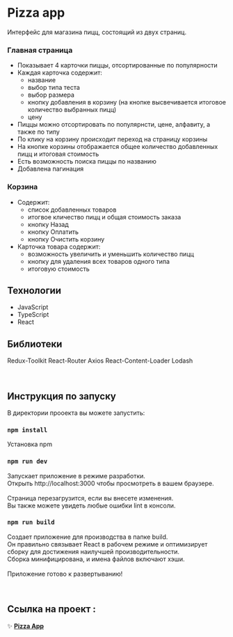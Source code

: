 # Pizza app

Интерфейс для магазина пицц, состоящий из двух страниц.

### Главная страница
- Показывает 4 карточки пиццы, отсортированные по популярности
- Каждая карточка содержит:
  - название
  - выбор типа теста
  - выбор размера
  - кнопку добавления в корзину (на кнопке высвечивается итоговое количество выбранных пицц) 
  - цену
- Пиццы можно отсортировать по популярнсти, цене, алфавиту, а также по типу
- По клику на корзину происходит переход на страницу корзины
- На кнопке корзины отображается общее количество добавленных пицц и итоговая стоимость
- Есть возможность поиска пиццы по названию
- Добавлена пагинация

### Корзина
- Содержит:
  - список добавленных товаров
  - итогвое кличество пицц и общая стоимость заказа
  - кнопку Назад
  - кнопку Оплатить
  - кнопку Очистить корзину
- Карточка товара содержит:
  - возможность увеличить и уменьшить количество пицц
  - кнопку для удаления всех товаров одного типа
  - итоговую стоимость

## Технологии
- JavaScript 
- TypeScript 
- React 

## Библиотеки
Redux-Toolkit React-Router Axios React-Content-Loader Lodash

<br>

## Инструкция по запуску

В директории прооекта вы можете запустить: 

### <code>npm install</code> 
Установка npm
### <code>npm run dev</code> 
Запускает приложение в режиме разработки. \
Открыть http://localhost:3000 чтобы просмотреть в вашем браузере. \
\
Страница перезагрузится, если вы внесете изменения.\
Вы также можете увидеть любые ошибки lint в консоли.
### <code>npm run build</code>
Создает приложение для производства в папке build. \
Он правильно связывает React в рабочем режиме и оптимизирует сборку для достижения наилучшей производительности. \
Сборка минифицирована, и имена файлов включают хэши. \
\
Приложение готово к развертыванию!

<br>

## Ссылка на проект :
✨ **[Pizza App](https://storied-froyo-8044b0.netlify.app/)**
